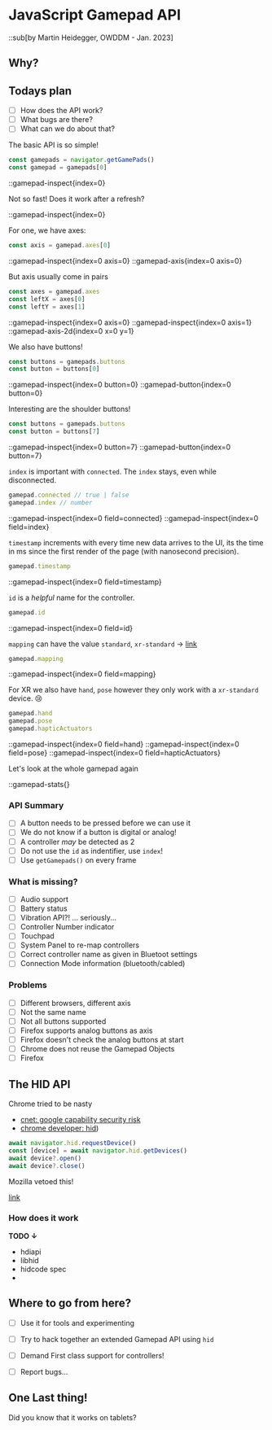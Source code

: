 >>>

# JavaScript Gamepad API

::sub[by Martin Heidegger, OWDDM - Jan. 2023]

>>>

## Why?

>>>

## Todays plan

- [ ] How does the API work?
- [ ] What bugs are there?
- [ ] What can we do about that?

>>>

The basic API is so simple!


```typescript
const gamepads = navigator.getGamePads()
const gamepad = gamepads[0]
```

::gamepad-inspect{index=0}

>>>

Not so fast! Does it work after a refresh?

::gamepad-inspect{index=0}

>>>

For one, we have axes:

```typescript
const axis = gamepad.axes[0]
```

::gamepad-inspect{index=0 axis=0}
::gamepad-axis{index=0 axis=0}

>>>

But axis usually come in pairs

```typescript
const axes = gamepad.axes
const leftX = axes[0]
const leftY = axes[1]
```

::gamepad-inspect{index=0 axis=0}
::gamepad-inspect{index=0 axis=1}
::gamepad-axis-2d{index=0 x=0 y=1}

>>>

We also have buttons!

```typescript
const buttons = gamepads.buttons
const button = buttons[0]
```

::gamepad-inspect{index=0 button=0}
::gamepad-button{index=0 button=0}

>>>

Interesting are the shoulder buttons!

```typescript
const buttons = gamepads.buttons
const button = buttons[7]
```

::gamepad-inspect{index=0 button=7}
::gamepad-button{index=0 button=7}

>>>

`index` is important with `connected`. The `index` stays, even while disconnected.


```typescript
gamepad.connected // true | false
gamepad.index // number
```

::gamepad-inspect{index=0 field=connected}
::gamepad-inspect{index=0 field=index}

>>>

`timestamp` increments with every time new data arrives to the UI, its the time in
ms since the first render of the page (with nanosecond precision).

```typescript
gamepad.timestamp
```

::gamepad-inspect{index=0 field=timestamp}

>>>

`id` is a _helpful_ name for the controller.

```typescript
gamepad.id
```

::gamepad-inspect{index=0 field=id}

>>>

`mapping` can have the value `standard`, `xr-standard` → [link](https://developer.mozilla.org/en-US/docs/Web/API/Gamepad/mapping)


```typescript
gamepad.mapping
```

::gamepad-inspect{index=0 field=mapping}

>>>

For XR we also have `hand`, `pose` however they only work with a `xr-standard` device. 😢

```typescript
gamepad.hand
gamepad.pose
gamepad.hapticActuators
```

::gamepad-inspect{index=0 field=hand}
::gamepad-inspect{index=0 field=pose}
::gamepad-inspect{index=0 field=hapticActuators}

>>>

Let's look at the whole gamepad again

::gamepad-stats{} 

>>>

### API Summary

- [ ] A button needs to be pressed before we can use it
- [ ] We do not know if a button is digital or analog!
- [ ] A controller _may_ be detected as 2
- [ ] Do not use the `id` as indentifier, use `index`!
- [ ] Use `getGamepads()` on every frame

>>>

### What is missing?

- [ ] Audio support
- [ ] Battery status
- [ ] Vibration API?! ... seriously...
- [ ] Controller Number indicator
- [ ] Touchpad
- [ ] System Panel to re-map controllers
- [ ] Correct controller name as given in Bluetoot settings
- [ ] Connection Mode information (bluetooth/cabled)

>>>

### Problems

- [ ] Different browsers, different axis
- [ ] Not the same name
- [ ] Not all buttons supported
- [ ] Firefox supports analog buttons as axis
- [ ] Firefox doesn't check the analog buttons at start
- [ ] Chrome does not reuse the Gamepad Objects
- [ ] Firefox

>>>

## The HID API

Chrome tried to be nasty
- [cnet: google capability security risk](https://www.cnet.com/tech/computing/google-plan-for-chrome-capability-has-a-big-security-risk/)
- [chrome developer: hid](https://developer.chrome.com/articles/hid/))

```typescript
await navigator.hid.requestDevice()
const [device] = await navigator.hid.getDevices()
await device?.open()
await device?.close()
```


>>>

Mozilla vetoed this!

[link](https://github.com/mozilla/standards-positions/issues/459)

>>>

### How does it work

**TODO ↓**

- hdiapi
- libhid
- hidcode spec
- 


>>>

## Where to go from here?

- [ ] Use it for tools and experimenting
- [ ] Try to hack together an extended Gamepad API using `hid`
- [ ] Demand First class support for controllers!
- [ ] Report bugs...


>>>

## One Last thing!

Did you know that it works on tablets?

